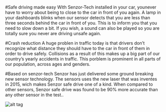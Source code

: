 #Safe driving made easy
With Senzor-Tech installed in your car, younever have to worry about being to close to the car in front of you again. A lamp in your dashboards blinks when our sensor detects that you are less than three seconds behind the car in front of you. This is to inform you that you need to slow down a bit. If you wish, a sound can also be played so you are totally sure you never are driving unsafe again.

#Crash reduction
A huge problen in traffic today is that drivers don’t recognize what distance they should have to the car in front of them in order to drive safely. Collisions as a result of this makes up a big part of our country’s yearly accidents in traffic. This porblem is prominent in all parts of our population, across ages and genders.

#Based on senzor-tech
Senzor has just delivered some ground breaking new sensor technology. The sensors uses the new laser that was inventes in 2015, wich makes Senzor safe drive one of a kind. When compared to other sensors, Senzor safe drive was found to be 90% more accurate than any other sensor in the test..


![alt tag](http://puu.sh/nb6vB/831e9ca6ae.png)

